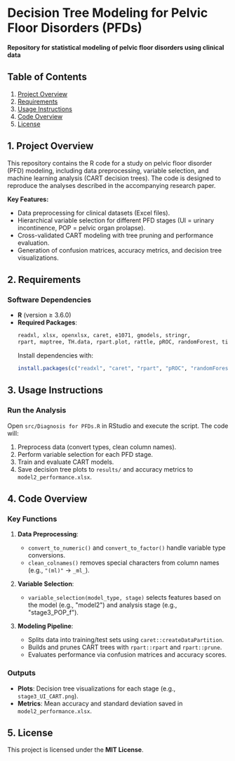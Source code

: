 # Decision Tree Modeling for Pelvic Floor Disorders (PFDs) 
**Repository for statistical modeling of pelvic floor disorders using clinical data**  


## Table of Contents  
1. [Project Overview](#project-overview)  
2. [Requirements](#requirements)   
3. [Usage Instructions](#usage-instructions)  
4. [Code Overview](#code-overview)  
5. [License](#license)  


## 1. Project Overview  
This repository contains the R code for a study on pelvic floor disorder (PFD) modeling, including data preprocessing, variable selection, and machine learning analysis (CART decision trees). The code is designed to reproduce the analyses described in the accompanying research paper.  

**Key Features:**  
- Data preprocessing for clinical datasets (Excel files).  
- Hierarchical variable selection for different PFD stages (UI = urinary incontinence, POP = pelvic organ prolapse).  
- Cross-validated CART modeling with tree pruning and performance evaluation.  
- Generation of confusion matrices, accuracy metrics, and decision tree visualizations.  


## 2. Requirements  
### Software Dependencies  
- **R** (version ≥ 3.6.0)  
- **Required Packages**:  
  ```r
  readxl, xlsx, openxlsx, caret, e1071, gmodels, stringr, 
  rpart, maptree, TH.data, rpart.plot, rattle, pROC, randomForest, tidyr
  ```  
  Install dependencies with:  
  ```r
  install.packages(c("readxl", "caret", "rpart", "pROC", "randomForest"))
  ```


## 3. Usage Instructions  
### Run the Analysis  
Open `src/Diagnosis for PFDs.R` in RStudio and execute the script. The code will:  
1. Preprocess data (convert types, clean column names).  
2. Perform variable selection for each PFD stage.  
3. Train and evaluate CART models.  
4. Save decision tree plots to `results/` and accuracy metrics to `model2_performance.xlsx`.  


## 4. Code Overview  
### Key Functions  
1. **Data Preprocessing**:  
   - `convert_to_numeric()` and `convert_to_factor()` handle variable type conversions.  
   - `clean_colnames()` removes special characters from column names (e.g., `"(ml)"` → `_ml_`).  

2. **Variable Selection**:  
   - `variable_selection(model_type, stage)` selects features based on the model (e.g., "model2") and analysis stage (e.g., "stage3_POP_f").  

3. **Modeling Pipeline**:  
   - Splits data into training/test sets using `caret::createDataPartition`.  
   - Builds and prunes CART trees with `rpart::rpart` and `rpart::prune`.  
   - Evaluates performance via confusion matrices and accuracy scores.  

### Outputs  
- **Plots**: Decision tree visualizations for each stage (e.g., `stage3_UI_CART.png`).  
- **Metrics**: Mean accuracy and standard deviation saved in `model2_performance.xlsx`.  


## 5. License  
This project is licensed under the **MIT License**.
